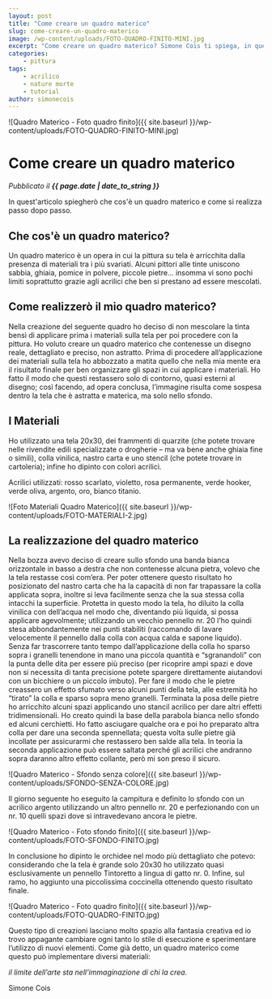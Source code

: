 ```yaml
---
layout: post
title: "Come creare un quadro materico"
slug: come-creare-un-quadro-materico
image: /wp-content/uploads/FOTO-QUADRO-FINITO-MINI.jpg
excerpt: "Come creare un quadro materico? Simone Cois ti spiega, in quest'articolo, come realizzarlo."
categories:
    - pittura
tags:
    - acrilico
    - nature morte
    - tutorial
author: simonecois
---
```


![Quadro Materico - Foto quadro finito]({{ site.baseurl }}/wp-content/uploads/FOTO-QUADRO-FINITO-MINI.jpg)

# Come creare un quadro materico
_Pubblicato il **{{ page.date | date_to_string }}**_

In quest'articolo spiegherò che cos'è un quadro materico e come si realizza passo dopo passo.

## Che cos'è un quadro materico?

Un quadro materico è un opera in cui la pittura su tela è arricchita dalla presenza di materiali tra i più svariati. Alcuni pittori alle tinte uniscono sabbia, ghiaia, pomice in polvere, piccole pietre... insomma vi sono pochi limiti soprattutto grazie agli acrilici che ben si prestano ad essere mescolati.

## Come realizzerò il mio quadro materico?

Nella creazione del seguente quadro ho deciso di non mescolare la tinta bensì di applicare prima i materiali sulla tela per poi procedere con la pittura. Ho voluto creare un quadro materico che contenesse un disegno reale, dettagliato e preciso, non astratto. Prima di procedere all’applicazione dei materiali sulla tela ho abbozzato a matita quello che nella mia mente era il risultato finale per ben organizzare gli spazi in cui applicare i materiali. Ho fatto il modo che questi restassero solo di contorno, quasi esterni al disegno; così facendo, ad opera conclusa, l’immagine risulta come sospesa dentro la tela che è astratta e materica, ma solo nello sfondo.

## I Materiali

Ho utilizzato una tela 20x30, dei frammenti di quarzite (che potete trovare nelle rivendite edili specializzate o drogherie – ma va bene anche ghiaia fine o simili), colla vinilica, nastro carta e uno stencil (che potete trovare in cartoleria); infine ho dipinto con colori acrilici.

Acrilici utilizzati: rosso scarlato, violetto, rosa permanente, verde hooker, verde oliva, argento, oro, bianco titanio.

![Foto Materiali Quadro Materico]({{ site.baseurl }}/wp-content/uploads/FOTO-MATERIALI-2.jpg)

## La realizzazione del quadro materico

Nella bozza avevo deciso di creare sullo sfondo una banda bianca orizzontale in basso a destra che non contenesse alcuna pietra, volevo che la tela restasse così com’era. Per poter ottenere questo risultato ho posizionato del nastro carta che ha la capacità di non far trapassare la colla applicata sopra, inoltre si leva facilmente senza che la sua stessa colla intacchi la superficie. Protetta in questo modo la tela, ho diluito la colla vinilica con dell’acqua nel modo che, diventando più liquida, si possa applicare agevolmente; utilizzando un vecchio pennello nr. 20 l’ho quindi stesa abbondantemente nei punti stabiliti (raccomando di lavare velocemente il pennello dalla colla con acqua calda e sapone liquido). Senza far trascorrere tanto tempo dall’applicazione della colla ho sparso sopra i granelli tenendone in mano una piccola quantità e “sgranandoli” con la punta delle dita per essere più preciso (per ricoprire ampi spazi e dove non si necessita di tanta precisione potete spargere direttamente aiutandovi con un bicchiere o un piccolo imbuto). Per fare il modo che le pietre creassero un effetto sfumato verso alcuni punti della tela, alle estremità ho “tirato” la colla e sparso sopra meno granelli. Terminata la posa delle pietre ho arricchito alcuni spazi applicando uno stancil acrilico per dare altri effetti tridimensionali. Ho creato quindi la base della parabola bianca nello sfondo ed alcuni cerchietti. Ho fatto asciugare qualche ora e poi ho preparato altra colla per dare una seconda spennellata; questa volta sulle pietre già incollate per assicurarmi che restassero ben salde alla tela. In teoria la seconda applicazione può essere saltata perché gli acrilici che andranno sopra daranno altro effetto collante, però mi son preso il sicuro.

![Quadro Materico - Sfondo senza colore]({{ site.baseurl }}/wp-content/uploads/SFONDO-SENZA-COLORE.jpg)

Il giorno seguente ho eseguito la campitura e definito lo sfondo con un acrilico argento utilizzando un altro pennello nr. 20 e perfezionando con un nr. 10 quelli spazi dove si intravedevano ancora le pietre.

![Quadro Materico - Foto sfondo finito]({{ site.baseurl }}/wp-content/uploads/FOTO-SFONDO-FINITO.jpg)

In conclusione ho dipinto le orchidee nel modo più dettagliato che potevo: considerando che la tela è grande solo 20x30 ho utilizzato quasi esclusivamente un pennello Tintoretto a lingua di gatto nr. 0. Infine, sul ramo, ho aggiunto una piccolissima coccinella ottenendo questo risultato finale.

![Quadro Materico - Foto quadro finito]({{ site.baseurl }}/wp-content/uploads/FOTO-QUADRO-FINITO.jpg)

Questo tipo di creazioni lasciano molto spazio alla fantasia creativa ed io trovo appagante cambiare ogni tanto lo stile di esecuzione e sperimentare l’utilizzo di nuovi elementi. Come già detto, un quadro materico come questo può implementare diversi materiali:

_il limite dell’arte sta nell’immaginazione di chi la crea._

Simone Cois

